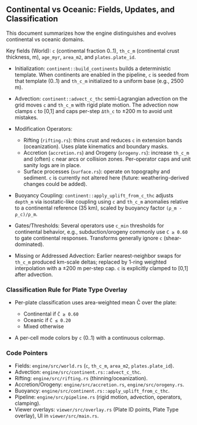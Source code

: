 ## Continental vs Oceanic: Fields, Updates, and Classification

This document summarizes how the engine distinguishes and evolves continental vs oceanic domains.

Key fields (World): `c` (continental fraction 0..1), `th_c_m` (continental crust thickness, m), `age_myr`, `area_m2`, and `plates.plate_id`.

- Initialization: `continent::build_continents` builds a deterministic template. When continents are enabled in the pipeline, `c` is seeded from that template (0..1) and `th_c_m` initialized to a uniform base (e.g., 2500 m).

- Advection: `continent::advect_c_thc` semi-Lagrangian advection on the grid moves `c` and `th_c_m` with rigid plate motion. The advection now clamps `c` to [0,1] and caps per-step `Δth_c` to ±200 m to avoid unit mistakes.

- Modification Operators:
  - Rifting (`rifting.rs`): thins crust and reduces `c` in extension bands (oceanization). Uses plate kinematics and boundary masks.
  - Accretion (`accretion.rs`) and Orogeny (`orogeny.rs`): increase `th_c_m` and (often) `c` near arcs or collision zones. Per-operator caps and unit sanity logs are in place.
  - Surface processes (`surface.rs`): operate on topography and sediment. `c` is currently not altered here (future: weathering-derived changes could be added).

- Buoyancy Coupling: `continent::apply_uplift_from_c_thc` adjusts `depth_m` via isostatic-like coupling using `c` and `th_c_m` anomalies relative to a continental reference (35 km), scaled by buoyancy factor `(ρ_m - ρ_c)/ρ_m`.

- Gates/Thresholds: Several operators use `c_min` thresholds for continental behavior, e.g., subduction/orogeny commonly use `C ≥ 0.60` to gate continental responses. Transforms generally ignore `c` (shear-dominated).

- Missing or Addressed Advection: Earlier nearest-neighbor swaps for `th_c_m` produced km-scale deltas; replaced by 1-ring weighted interpolation with a ±200 m per-step cap. `c` is explicitly clamped to [0,1] after advection.

### Classification Rule for Plate Type Overlay

- Per-plate classification uses area-weighted mean C̄ over the plate:
  - Continental if `C̄ ≥ 0.60`
  - Oceanic if `C̄ ≤ 0.20`
  - Mixed otherwise

- A per-cell mode colors by `c` (0..1) with a continuous colormap.

### Code Pointers

- Fields: `engine/src/world.rs` (`c`, `th_c_m`, `area_m2`, `plates.plate_id`).
- Advection: `engine/src/continent.rs::advect_c_thc`.
- Rifting: `engine/src/rifting.rs` (thinning/oceanization).
- Accretion/Orogeny: `engine/src/accretion.rs`, `engine/src/orogeny.rs`.
- Buoyancy: `engine/src/continent.rs::apply_uplift_from_c_thc`.
- Pipeline: `engine/src/pipeline.rs` (rigid motion, advection, operators, clamping).
- Viewer overlays: `viewer/src/overlay.rs` (Plate ID points, Plate Type overlay), UI in `viewer/src/main.rs`.


